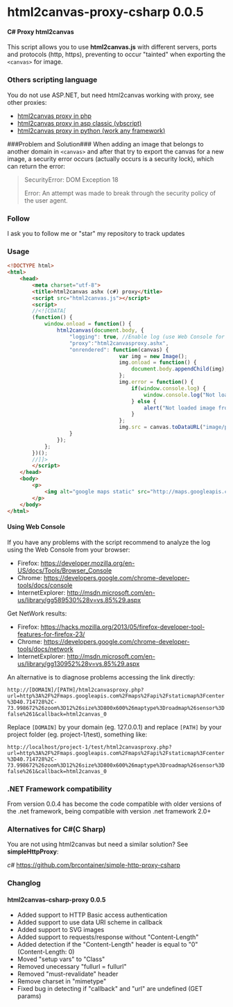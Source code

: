 html2canvas-proxy-csharp 0.0.5
=====================

#### C# Proxy html2canvas ####

This script allows you to use **html2canvas.js** with different servers, ports and protocols (http, https),
preventing to occur "tainted" when exporting the `<canvas>` for image.

### Others scripting language ###

You do not use ASP.NET, but need html2canvas working with proxy, see other proxies:

* [html2canvas proxy in php](https://github.com/brcontainer/html2canvas-php-proxy)
* [html2canvas proxy in asp classic (vbscript)](https://github.com/brcontainer/html2canvas-asp-vbscript-proxy)
* [html2canvas proxy in python (work any framework)](https://github.com/brcontainer/html2canvas-proxy-python)

###Problem and Solution###
When adding an image that belongs to another domain in `<canvas>` and after that try to export the canvas
for a new image, a security error occurs (actually occurs is a security lock), which can return the error:

> SecurityError: DOM Exception 18
>
> Error: An attempt was made to break through the security policy of the user agent.

### Follow ###

I ask you to follow me or "star" my repository to track updates

### Usage ###

```html
<!DOCTYPE html>
<html>
    <head>
        <meta charset="utf-8">
        <title>html2canvas ashx (c#) proxy</title>
        <script src="html2canvas.js"></script>
		<script>
		//<![CDATA[
		(function() {
			window.onload = function() {
				html2canvas(document.body, {
					"logging": true, //Enable log (use Web Console for get Errors and Warings)
					"proxy":"html2canvasproxy.ashx",
					"onrendered": function(canvas) {
			                        var img = new Image();
			                        img.onload = function() {
			                            document.body.appendChild(img);
			                        };
			                        img.error = function() {
			                            if(window.console.log) {
			                                window.console.log("Not loaded image from canvas.toDataURL");
			                            } else {
			                                alert("Not loaded image from canvas.toDataURL");
			                            }
			                        };
			                        img.src = canvas.toDataURL("image/png");
					}
				});
			};
		})();
		//]]>
		</script>
    </head>
    <body>
        <p>
            <img alt="google maps static" src="http://maps.googleapis.com/maps/api/staticmap?center=40.714728,-73.998672&amp;zoom=12&amp;size=400x400&amp;maptype=roadmap&amp;sensor=false">
        </p>
    </body>
</html>
```

#### Using Web Console ####

If you have any problems with the script recommend to analyze the log using the Web Console from your browser:
* Firefox: https://developer.mozilla.org/en-US/docs/Tools/Browser_Console
* Chrome: https://developers.google.com/chrome-developer-tools/docs/console
* InternetExplorer: http://msdn.microsoft.com/en-us/library/gg589530%28v=vs.85%29.aspx

Get NetWork results:
* Firefox: https://hacks.mozilla.org/2013/05/firefox-developer-tool-features-for-firefox-23/
* Chrome: https://developers.google.com/chrome-developer-tools/docs/network
* InternetExplorer: http://msdn.microsoft.com/en-us/library/gg130952%28v=vs.85%29.aspx

An alternative is to diagnose problems accessing the link directly:

`http://[DOMAIN]/[PATH]/html2canvasproxy.php?url=http%3A%2F%2Fmaps.googleapis.com%2Fmaps%2Fapi%2Fstaticmap%3Fcenter%3D40.714728%2C-73.998672%26zoom%3D12%26size%3D800x600%26maptype%3Droadmap%26sensor%3Dfalse%261&callback=html2canvas_0`

Replace `[DOMAIN]` by your domain (eg. 127.0.0.1) and replace `[PATH]` by your project folder (eg. project-1/test), something like:

`http://localhost/project-1/test/html2canvasproxy.php?url=http%3A%2F%2Fmaps.googleapis.com%2Fmaps%2Fapi%2Fstaticmap%3Fcenter%3D40.714728%2C-73.998672%26zoom%3D12%26size%3D800x600%26maptype%3Droadmap%26sensor%3Dfalse%261&callback=html2canvas_0`

### .NET Framework compatibility ###
From version 0.0.4 has become the code compatible with older versions of the .net framework, being compatible with version .net framework 2.0+

### Alternatives for C#(C Sharp) ###
You are not using html2canvas but need a similar solution?
See **simpleHttpProxy**:

*c#* https://github.com/brcontainer/simple-http-proxy-csharp

### Changlog ###

#### html2canvas-csharp-proxy 0.0.5 ####

 * Added support to HTTP Basic access authentication 
 * Added support to use data URI scheme in callback
 * Added support to SVG images
 * Added support to requests/response without "Content-Length"
 * Added detection if the "Content-Length" header is equal to "0" (Content-Length: 0)
 * Moved "setup vars" to "Class"
 * Removed unecessary "fullurl = fullurl"
 * Removed "must-revalidate" header
 * Remove charset in "mimetype"
 * Fixed bug in detecting if "callback" and "url" are undefined (GET params)
